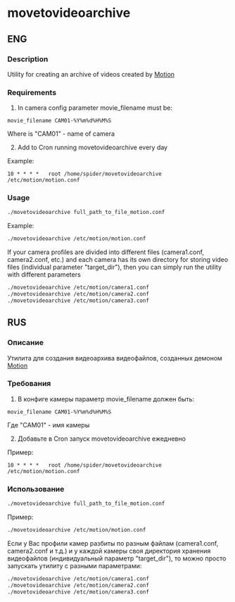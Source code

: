# movetovideoarchive
## ENG
### Description
Utility for creating an archive of videos created by [Motion](https://github.com/Motion-Project/motion)
### Requirements
1. In camera config parameter movie_filename must be:
```
movie_filename CAM01-%Y%m%d%H%M%S
```
Where is "CAM01" - name of camera

2. Add to Cron running movetovideoarchive every day

Example:
```
10 * * * *   root /home/spider/movetovideoarchive /etc/motion/motion.conf
```

### Usage
```sh
./movetovideoarchive full_path_to_file_motion.conf
```
Example:
```sh
./movetovideoarchive /etc/motion/motion.conf
```
If your camera profiles are divided into different files (camera1.conf, camera2.conf, etc.) and each camera has its own directory for storing video files (individual parameter "target_dir"), then you can simply run the utility with different parameters
```sh
./movetovideoarchive /etc/motion/camera1.conf
./movetovideoarchive /etc/motion/camera2.conf
./movetovideoarchive /etc/motion/camera3.conf
```
## RUS
### Описание
Утилита для создания видеоархива видеофайлов, созданных демоном [Motion](https://github.com/Motion-Project/motion)
### Требования
1. В конфиге камеры параметр movie_filename должен быть:
```
movie_filename CAM01-%Y%m%d%H%M%S
```
Где "CAM01" - имя камеры

2. Добавьте в Cron запуск movetovideoarchive ежедневно

Пример:
```
10 * * * *   root /home/spider/movetovideoarchive /etc/motion/motion.conf
```
### Использование
```sh
./movetovideoarchive full_path_to_file_motion.conf
```
Пример:
```sh
./movetovideoarchive /etc/motion/motion.conf
```
Если у Вас профили камер разбиты по разным файлам (camera1.conf, camera2.conf и т.д.) и у каждой камеры своя директория хранения видеофайлов (индивидуальный параметр "target_dir"), то можно просто запускать утилиту с разными параметрами:
```sh
./movetovideoarchive /etc/motion/camera1.conf
./movetovideoarchive /etc/motion/camera2.conf
./movetovideoarchive /etc/motion/camera3.conf
```
